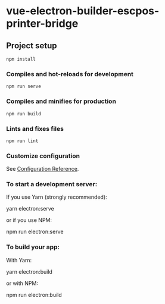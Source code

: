 <!--
 * @Date: 2020-07-30 11:26:05
 * @LastEditors: Future Meng
 * @LastEditTime: 2020-07-30 15:00:24
--> 
# vue-electron-builder-escpos-printer-bridge

## Project setup
```
npm install
```

### Compiles and hot-reloads for development
```
npm run serve
```

### Compiles and minifies for production
```
npm run build
```

### Lints and fixes files
```
npm run lint
```

### Customize configuration
See [Configuration Reference](https://cli.vuejs.org/config/).



### To start a development server:
If you use Yarn (strongly recommended):

yarn electron:serve

or if you use NPM:

npm run electron:serve

### To build your app:
With Yarn:

yarn electron:build

or with NPM:

npm run electron:build
